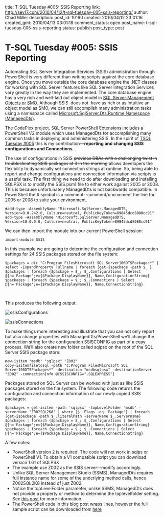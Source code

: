 title: T-SQL Tuesday #005: SSIS Reporting
link: http://sev17.com/2010/04/12/t-sql-tuesday-005-ssis-reporting/
author: Chad Miller
description: 
post_id: 10160
created: 2010/04/12 23:01:16
created_gmt: 2010/04/13 03:01:16
comment_status: open
post_name: t-sql-tuesday-005-ssis-reporting
status: publish
post_type: post

# T-SQL Tuesday #005: SSIS Reporting

Automating SQL Server Integration Services (SSIS) administration through PowerShell is very different than writing scripts against the core database engine. Once you move outside the core database engine the .NET classes for working with SQL Server features like SQL Server Integration Services vary greatly in the way they are implemented. The core database engine has a very rich and well-laid out object model in [SQL Server Management Objects or SMO](http://msdn.microsoft.com/en-us/library/cc285859.aspx). Although SSIS  does not  have as rich or as intuitive an object model as SMO, we can still accomplish many administration tasks using a namespace called [Microsoft.SqlServer.Dts.Runtime Namespace (ManagedDts)](http://msdn.microsoft.com/en-us/library/microsoft.sqlserver.dts.runtime\(SQL.90\).aspx). 

The CodePlex project, [SQL Server PowerShell Extensions](http://sqlpsx.codeplex.com/) includes a PowerShell V2 module which uses ManagedDts for accomplishing many common tasks in deploying and administering SSIS. In the spirit of [TSQL Tuesday #005](http://sqlvariant.com/wordpress/index.php/2010/04/t-sql-tuesday-005-reporting/) this is my contribution—**reporting and changing SSIS configurations and Connections**…

The use of configurations in SSIS <strike>provides DBAs with a challenging twist in troubleshooting SSIS packages at 3 in the morning</strike> allows developers the flexibility to dynamically set connection strings at runtime. So, being able to report and change configurations and connection information via scripts is a useful task. The first thing we need to do after downloading and installing SQLPSX is to modify the SSIS.psm1 file to either work against 2005 or 2008. This is because unfortunately ManagedDts is not backwards compatible. In PowerShell the # symbol is a comment--comment/uncomment the line for 2005 or 2008 to suite your environment.
    
    
    #add-type -AssemblyName "Microsoft.SqlServer.ManagedDTS, Version=9.0.242.0, Culture=neutral, PublicKeyToken=89845dcd8080cc91"
    add-type -AssemblyName "Microsoft.SqlServer.ManagedDTS, Version=10.0.0.0, Culture=neutral, PublicKeyToken=89845dcd8080cc91"
    

We can then import the module into our current PowerShell session:
    
    
    import-module SSIS

In this example we are going to determine the configuration and connection settings for 24 SSIS packages stored on the file system:
    
    
    $packages = dir "C:Program FilesMicrosoft SQL Server100DTSPackages*" | select -ExpandProperty Fullname | foreach {get-ispackage -path $_ }
    $packages | foreach {$package = $_; $_.Configurations | Select @{n='Package';e={$Package.DisplayName}}, Name,ConfigurationString}
    $packages | foreach {$package = $_; $_.Connections | Select @{n='Package';e={$Package.DisplayName}}, Name,ConnectionString}
    

 

This produces the following output:

![ssisConfigurations](http://images.sev17.com/ssisConfigurations_thumb.jpg)

![ssisConnections](http://images.sev17.com/ssisConnections_thumb.jpg)

To make things more interesting and illustrate that you can not only report but also change properties with ManagedDts/PowerShell we’ll change the connection string for the configuration SSISCONFIG as part of a copy process. We’ll also create new folder called sqlpsx on the root of the SQL Server SSIS package store:
    
    
    new-isitem "msdb" "sqlpsx" "Z002"
    copy-isitemfiletosql -path "C:Program FilesMicrosoft SQL Server100DTSPackages*" -destination "msdbsqlpsx" -destinationServer "Z002" -connectionInfo @{SSISCONFIG=".SQLEXPRESS"}
    

Packages stored on SQL Server can be worked with just as like SSIS packages stored on the file system. The following code returns the configuration and connection information of our newly copied SSIS packages:
    
    
    $packages = get-isitem -path 'sqlpsx' -topLevelFolder 'msdb' -serverName "Z002SQL2K8" | where {$_.Flags -eq 'Package'} | foreach {get-ispackage -path $_.literalPath -serverName $_.Servername}
    $packages | foreach {$package = $_; $_.Configurations | Select @{n='Package';e={$Package.DisplayName}}, Name,ConfigurationString}
    $packages | foreach {$package = $_; $_.Connections | Select @{n='Package';e={$Package.DisplayName}}, Name,ConnectionString}
    

A few notes:

  * PowerShell version 2 is required. The code will not work in sqlps or PowerShell V1. To obtain a V1 compatible script you can download version 1.61 of SQLPSX
  * The example use Z002 as the SSIS server—modify accordingly.
  * Unlike SQL Server Management Studio (SSMS), ManagedDts requires full instance name for some of the underlying method calls, hence Z002SQL2K8 instead of just Z002.
  * Notice the topLevelFolder parameter, unlike SSMS, ManagedDts does not provide a property or method to determine the toplevelfolder setting. See [this post](/2009/06/adventures-in-powershell-ssis-administration-programming/) for more information.
  * The PowerShell code in this blog post wraps lines, however the full sample script can be downloaded from [here](http://poshcode.org/1769)